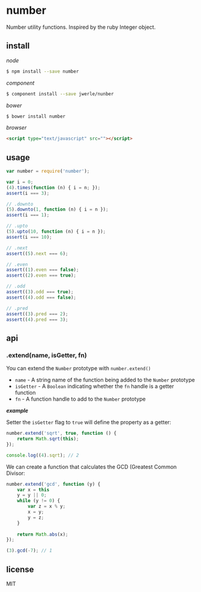 number
====

Number utility functions. Inspired by the ruby Integer object.

## install

*node*

```sh
$ npm install --save number
```

*component*

```sh
$ component install --save jwerle/nunber
```

*bower*

```sh
$ bower install number
```

*browser*

```html
<script type="text/javascript" src=""></script>
```

## usage

```js
var number = require('number');

var i = 0;
(4).times(function (n) { i = n; });
assert(i === 3);

// .downto
(5).downto(1, function (n) { i = n });
assert(i === 1);

// .upto
(5).upto(10, function (n) { i = n });
assert(i === 10);

// .next
assert((5).next === 6);

// .even
assert((1).even === false);
assert((2).even === true);

// .odd
assert((3).odd === true);
assert((4).odd === false);

// .pred
assert((3).pred === 2);
assert((4).pred === 3);
```

## api

### .extend(name, isGetter, fn)

You can extend the `Number` prototype with `number.extend()`

* `name` - A string name of the function being added to the `Number` prototype
* `isGetter` - A `Boolean` indicating whether the `fn` handle is a getter function
* `fn` - A function handle to add to the `Number` prototype

***example***

Setter the `isGetter` flag to `true` will define the property as a getter:

```js
number.extend('sqrt', true, function () {
	return Math.sqrt(this);
});

console.log((4).sqrt); // 2
```

We can create a function that calculates the GCD (Greatest Common Divisor:

```js
number.extend('gcd', function (y) {
	var x = this
	y = y || 0;
	while (y != 0) {
		var z = x % y;
		x = y;
		y = z;
	}
	
	return Math.abs(x);
});

(3).gcd(-7); // 1
```
	
## license

MIT
